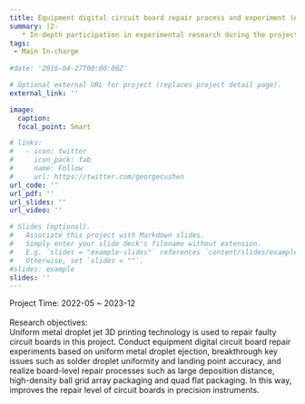 ```yaml
---
title: Equipment digital circuit board repair process and experiment (A project from Hunan Province)
summary: |2-
   * In-depth participation in experimental research during the project research. Writing and proofreading the final project report.
tags:
 - Main In-charge
  
#date: '2016-04-27T00:00:00Z'

# Optional external URL for project (replaces project detail page).
external_link: ''

image:
  caption: 
  focal_point: Smart

# links:
#   - icon: twitter
#     icon_pack: fab
#     name: Follow
#     url: https://twitter.com/georgecushen
url_code: ''
url_pdf: ''
url_slides: ''
url_video: ''

# Slides (optional).
#   Associate this project with Markdown slides.
#   Simply enter your slide deck's filename without extension.
#   E.g. `slides = "example-slides"` references `content/slides/example-slides.md`.
#   Otherwise, set `slides = ""`.
#slides: example
slides: ''
---
```

Project Time: 2022-05 ~ 2023-12\
\
Research objectives:\
Uniform metal droplet jet 3D printing technology is used to repair faulty circuit boards in this project. Conduct equipment digital circuit board repair experiments based on uniform metal droplet ejection, breakthrough key issues such as solder droplet uniformity and landing point accuracy, and realize board-level repair processes such as large deposition distance, high-density ball grid array packaging and quad flat packaging. In this way, improves the repair level of circuit boards in precision instruments.
